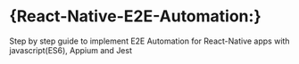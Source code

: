 # {React-Native-E2E-Automation:}
Step by step guide to implement E2E Automation for React-Native apps with javascript(ES6), Appium and Jest
